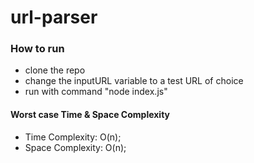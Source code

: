 # url-parser

### How to run
* clone the repo
* change the inputURL variable to a test URL of choice
* run with command "node index.js"

#### Worst case Time & Space Complexity
* Time Complexity: O(n);
* Space Complexity: O(n);

